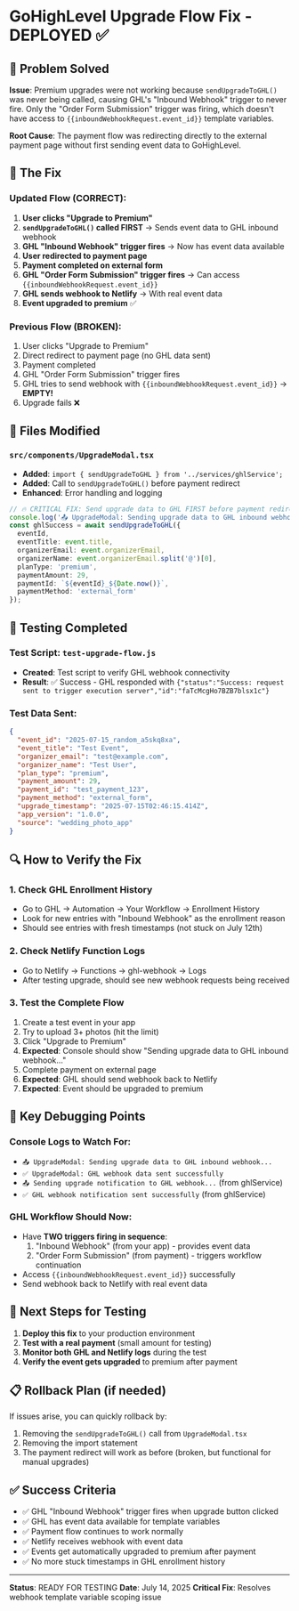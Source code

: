 # GoHighLevel Upgrade Flow Fix - DEPLOYED ✅

## 🎯 Problem Solved

**Issue**: Premium upgrades were not working because `sendUpgradeToGHL()` was never being called, causing GHL's "Inbound Webhook" trigger to never fire. Only the "Order Form Submission" trigger was firing, which doesn't have access to `{{inboundWebhookRequest.event_id}}` template variables.

**Root Cause**: The payment flow was redirecting directly to the external payment page without first sending event data to GoHighLevel.

## 🔧 The Fix

### Updated Flow (CORRECT):
1. **User clicks "Upgrade to Premium"**
2. **`sendUpgradeToGHL()` called FIRST** → Sends event data to GHL inbound webhook
3. **GHL "Inbound Webhook" trigger fires** → Now has event data available
4. **User redirected to payment page**
5. **Payment completed on external form**
6. **GHL "Order Form Submission" trigger fires** → Can access `{{inboundWebhookRequest.event_id}}`
7. **GHL sends webhook to Netlify** → With real event data
8. **Event upgraded to premium** ✅

### Previous Flow (BROKEN):
1. User clicks "Upgrade to Premium"
2. Direct redirect to payment page (no GHL data sent)
3. Payment completed
4. GHL "Order Form Submission" trigger fires
5. GHL tries to send webhook with `{{inboundWebhookRequest.event_id}}` → **EMPTY!**
6. Upgrade fails ❌

## 📁 Files Modified

### `src/components/UpgradeModal.tsx`
- **Added**: `import { sendUpgradeToGHL } from '../services/ghlService';`
- **Added**: Call to `sendUpgradeToGHL()` before payment redirect
- **Enhanced**: Error handling and logging

```typescript
// 🔥 CRITICAL FIX: Send upgrade data to GHL FIRST before payment redirect
console.log('📤 UpgradeModal: Sending upgrade data to GHL inbound webhook...');
const ghlSuccess = await sendUpgradeToGHL({
  eventId,
  eventTitle: event.title,
  organizerEmail: event.organizerEmail,
  organizerName: event.organizerEmail.split('@')[0],
  planType: 'premium',
  paymentAmount: 29,
  paymentId: `${eventId}_${Date.now()}`,
  paymentMethod: 'external_form'
});
```

## 🧪 Testing Completed

### Test Script: `test-upgrade-flow.js`
- **Created**: Test script to verify GHL webhook connectivity
- **Result**: ✅ Success - GHL responded with `{"status":"Success: request sent to trigger execution server","id":"faTcMcgHo7BZB7blsx1c"}`

### Test Data Sent:
```json
{
  "event_id": "2025-07-15_random_a5skq8xa",
  "event_title": "Test Event",
  "organizer_email": "test@example.com",
  "organizer_name": "Test User",
  "plan_type": "premium",
  "payment_amount": 29,
  "payment_id": "test_payment_123",
  "payment_method": "external_form",
  "upgrade_timestamp": "2025-07-15T02:46:15.414Z",
  "app_version": "1.0.0",
  "source": "wedding_photo_app"
}
```

## 🔍 How to Verify the Fix

### 1. Check GHL Enrollment History
- Go to GHL → Automation → Your Workflow → Enrollment History
- Look for new entries with "Inbound Webhook" as the enrollment reason
- Should see entries with fresh timestamps (not stuck on July 12th)

### 2. Check Netlify Function Logs
- Go to Netlify → Functions → ghl-webhook → Logs
- After testing upgrade, should see new webhook requests being received

### 3. Test the Complete Flow
1. Create a test event in your app
2. Try to upload 3+ photos (hit the limit)
3. Click "Upgrade to Premium"
4. **Expected**: Console should show "Sending upgrade data to GHL inbound webhook..."
5. Complete payment on external page
6. **Expected**: GHL should send webhook back to Netlify
7. **Expected**: Event should be upgraded to premium

## 🎯 Key Debugging Points

### Console Logs to Watch For:
- `📤 UpgradeModal: Sending upgrade data to GHL inbound webhook...`
- `✅ UpgradeModal: GHL webhook data sent successfully`
- `📤 Sending upgrade notification to GHL webhook...` (from ghlService)
- `✅ GHL webhook notification sent successfully` (from ghlService)

### GHL Workflow Should Now:
- Have **TWO triggers firing in sequence**:
  1. "Inbound Webhook" (from your app) - provides event data
  2. "Order Form Submission" (from payment) - triggers workflow continuation
- Access `{{inboundWebhookRequest.event_id}}` successfully
- Send webhook back to Netlify with real event data

## 🚀 Next Steps for Testing

1. **Deploy this fix** to your production environment
2. **Test with a real payment** (small amount for testing)
3. **Monitor both GHL and Netlify logs** during the test
4. **Verify the event gets upgraded** to premium after payment

## 📋 Rollback Plan (if needed)

If issues arise, you can quickly rollback by:
1. Removing the `sendUpgradeToGHL()` call from `UpgradeModal.tsx`
2. Removing the import statement
3. The payment redirect will work as before (broken, but functional for manual upgrades)

## ✅ Success Criteria

- ✅ GHL "Inbound Webhook" trigger fires when upgrade button clicked
- ✅ GHL has event data available for template variables
- ✅ Payment flow continues to work normally
- ✅ Netlify receives webhook with event data
- ✅ Events get automatically upgraded to premium after payment
- ✅ No more stuck timestamps in GHL enrollment history

---

**Status**: READY FOR TESTING
**Date**: July 14, 2025
**Critical Fix**: Resolves webhook template variable scoping issue
